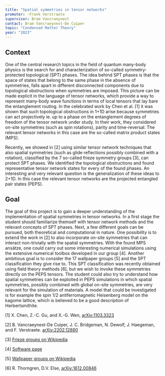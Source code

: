 ```yaml
---
title: "Spatial symmetries in tensor networks"
promoter: -Frank Verstraete
supervisor: Bram Vancraeynest
contact: Bram Vancraeynest-De Cuiper
topic: "Condensed Matter Theory"
year: "2023"
---
```


## Context

One of the central research topics in the field of quantum many-body physics is the search for and characterization of so-called symmetry-protected topological (SPT) phases. The idea behind SPT phases is that the space of states that belong to the same phase in the absence of symmetries, falls apart in different disconnected components due to topological obstructions when symmetries are imposed. This picture can be made explicit in the language of tensor networks, which provide a way to represent many-body wave functions in terms of local tensors that lay bare the entanglement routing. In the celebrated work by Chen et al. [1] it was shown that such topological obstructions in 1+1D arise because symmetries can act projectively ie. up to a phase on the entanglement degrees of freedom of the tensor network under study. In their work, they considered on-site symmetries (such as spin rotations), parity and time-reversal. The relevant tensor networks in this case are the so-called matrix product states (MPS).

Recently, we showed in [2] using similar tensor network techniques that also spatial symmetries (such as glide reflections possibly combined with a rotation), classified by the 7 so-called frieze symmetry groups [3], can protect SPT phases. We identified the topological obstructions and found representative tensor network states for every of the found phases. An interesting and very relevant question is the generalization of these ideas to 2+1D. In this case the relevant tensor networks are the projected entangled pair states (PEPS).

## Goal

The goal of this project is to gain a deeper understanding of the implementation of spatial symmetries in tensor networks. 
In a first stage the student should familiarize themself with tensor network methods and the relevant concepts of SPT phases. Next, a few different goals can be pursued, both theoretical and computational in nature. One possibility is to extend the work in [2] to also incorporate on-site symmetries that can interact non-trivially with the spatial symmetries. With the found MPS ansätze, one could carry out some interesting numerical simulations using the extensive numerical toolbox developed in our group [4]. Another ambitious goal is to consider the 17 wallpaper groups [5] and the SPT classification they give rise to. This SPT classification was recently obtained using field theory methods [6], but we wish to invoke these symmetries directly on the PEPS tensors. The student could also try to understand how spatial symmetries can be exploited in PEPS simulations in which spatial symmetries, possibly combined with global on-site symmetries, are very relevant for the simulation of materials. A model that could be investigated is for example the spin 1/2 antiferromagnetic Heisenberg model on the kagome lattice, which is believed to be a good description of Herbertsmithite.

[1] X. Chen, Z.-C. Gu, and X.-G. Wen, [arXiv:1103.3323](https://arxiv.org/abs/1103.3323)

[2] B. Vancraeynest-De Cuiper, J. C. Bridgeman, N. Dewolf, J. Haegeman, and F. Verstraete. [arXiv:2202.12880](https://arxiv.org/abs/2202.12880)

[3] [Frieze groups on Wikipedia](https://en.wikipedia.org/wiki/Frieze_group)

[4] [Software page](quantumghent.github.io/software/)

[5] [Wallpaper groups on Wikipedia](https://en.wikipedia.org/wiki/Wallpaper_group)

[6] R. Thorngren, D.V. Else, [arXiv:1612.00846](https://arxiv.org/abs/1612.00846)
